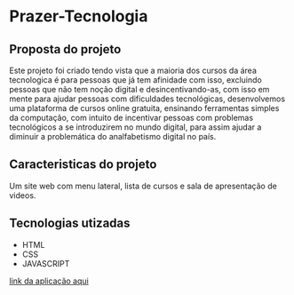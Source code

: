 # Prazer-Tecnologia

## Proposta do projeto
Este projeto foi criado tendo vista que a maioria dos cursos da área tecnologica é para pessoas que já tem afinidade com isso, excluindo pessoas que não tem noção digital e desincentivando-as, com isso em mente para ajudar pessoas com dificuldades tecnológicas, desenvolvemos uma plataforma de cursos online gratuita, ensinando ferramentas simples da computação, com intuito de incentivar pessoas com problemas tecnológicos a se introduzirem no mundo digital, para assim ajudar a diminuir a problemática do analfabetismo digital no país.

## Caracteristicas do projeto

Um site web com menu lateral, lista de cursos e sala de apresentação de videos.

## Tecnologias utizadas

* HTML
* CSS
* JAVASCRIPT

[link da aplicação aqui](https://practical-cray-7bdd58.netlify.app)
